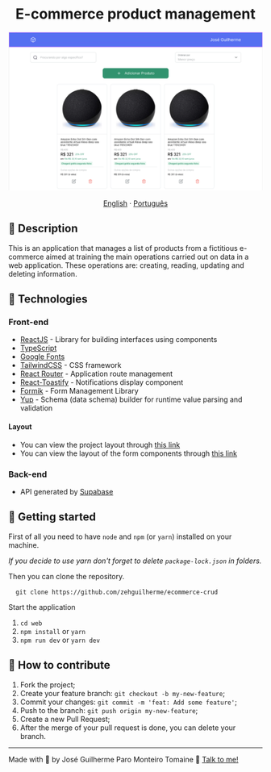 <h1 align="center">
  E-commerce product management
</h1>

![Screenshot from Home page](./.github/img/home.png)

<div align="center">
  <a href="README-en.md">English</a>
  ·
  <a href="README.md">Português</a>
</div>

## 💬 Description

This is an application that manages a list of products from a fictitious e-commerce aimed at training the main operations carried out on data in a web application. These operations are: creating, reading, updating and deleting information.

## 🚀 Technologies

### Front-end

- [ReactJS](https://react.dev/) - Library for building interfaces using components
- [TypeScript](https://www.typescriptlang.org/)
- [Google Fonts](https://fonts.google.com/)
- [TailwindCSS](https://tailwindcss.com/) - CSS framework
- [React Router](https://reactrouter.com/en/main) - Application route management
- [React-Toastify](https://www.npmjs.com/package/react-toastify) - Notifications display component
- [Formik](https://formik.org/) - Form Management Library
- [Yup](https://github.com/jquense/yup) - Schema (data schema) builder for runtime value parsing and validation

#### Layout

- You can view the project layout through [this link](https://www.figma.com/file/IohYm7tDAtTJFNl5ejls6R/Gerenciamento-de-E-commerce?type=design&node-id=0%3A1&mode=design&t=wHUPqJtMRDYErRoG-1)
- You can view the layout of the form components through [this link](https://www.figma.com/community/file/1148375559326132425)

### Back-end

- API generated by [Supabase](https://supabase.com/)

## 🚀 Getting started

First of all you need to have `node` and `npm` (or `yarn`) installed on your machine.

*If you decide to use yarn don't forget to delete `package-lock.json` in folders.*

Then you can clone the repository.

```code
  git clone https://github.com/zehguilherme/ecommerce-crud
```

Start the application

1. `cd web`
2. `npm install` or `yarn`
3. `npm run dev` or `yarn dev`

## 🤔 How to contribute

1. Fork the project;
2. Create your feature branch: `git checkout -b my-new-feature`;
3. Commit your changes: `git commit -m 'feat: Add some feature'`;
4. Push to the branch: `git push origin my-new-feature`;
5. Create a new Pull Request;
6. After the merge of your pull request is done, you can delete your branch.

---

Made with 💟 by José Guilherme Paro Monteiro Tomaine 👋 [Talk to me!](https://www.linkedin.com/in/josé-guilherme-paro-monteiro-tomaine/)